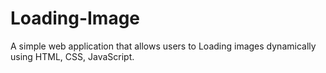 # Loading-Image
A simple web application that allows users to Loading images dynamically using HTML, CSS, JavaScript.
